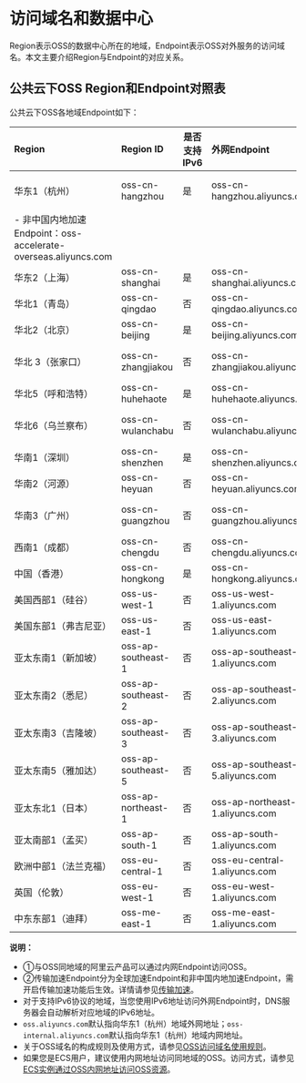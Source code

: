 # 访问域名和数据中心

Region表示OSS的数据中心所在的地域，Endpoint表示OSS对外服务的访问域名。本文主要介绍Region与Endpoint的对应关系。

## 公共云下OSS Region和Endpoint对照表

公共云下OSS各地域Endpoint如下：

|Region|Region ID|是否支持IPv6|外网Endpoint|内网Endpoint①|传输加速Endpoint②|
|:-----|:--------|--------|:---------|-----------|-------------|
|华东1（杭州）|oss-cn-hangzhou|是|oss-cn-hangzhou.aliyuncs.com|oss-cn-hangzhou-internal.aliyuncs.com|-   全球加速Endpoint：oss-accelerate.aliyuncs.com
-   非中国内地加速Endpoint：oss-accelerate-overseas.aliyuncs.com |
|华东2（上海）|oss-cn-shanghai|是|oss-cn-shanghai.aliyuncs.com|oss-cn-shanghai-internal.aliyuncs.com|
|华北1（青岛）|oss-cn-qingdao|否|oss-cn-qingdao.aliyuncs.com|oss-cn-qingdao-internal.aliyuncs.com|
|华北2（北京）|oss-cn-beijing|是|oss-cn-beijing.aliyuncs.com|oss-cn-beijing-internal.aliyuncs.com|
|华北 3（张家口）|oss-cn-zhangjiakou|否|oss-cn-zhangjiakou.aliyuncs.com|oss-cn-zhangjiakou-internal.aliyuncs.com|
|华北5（呼和浩特）|oss-cn-huhehaote|是|oss-cn-huhehaote.aliyuncs.com|oss-cn-huhehaote-internal.aliyuncs.com|
|华北6（乌兰察布）|oss-cn-wulanchabu|否|oss-cn-wulanchabu.aliyuncs.com|oss-cn-wulanchabu-internal.aliyuncs.com|
|华南1（深圳）|oss-cn-shenzhen|是|oss-cn-shenzhen.aliyuncs.com|oss-cn-shenzhen-internal.aliyuncs.com|
|华南2（河源）|oss-cn-heyuan|否|oss-cn-heyuan.aliyuncs.com|oss-cn-heyuan-internal.aliyuncs.com|
|华南3（广州）|oss-cn-guangzhou|否|oss-cn-guangzhou.aliyuncs.com|oss-cn-guangzhou-internal.aliyuncs.com|
|西南1（成都）|oss-cn-chengdu|否|oss-cn-chengdu.aliyuncs.com|oss-cn-chengdu-internal.aliyuncs.com|
|中国（香港）|oss-cn-hongkong|是|oss-cn-hongkong.aliyuncs.com|oss-cn-hongkong-internal.aliyuncs.com|
|美国西部1（硅谷）|oss-us-west-1|否|oss-us-west-1.aliyuncs.com|oss-us-west-1-internal.aliyuncs.com|
|美国东部1（弗吉尼亚）|oss-us-east-1|否|oss-us-east-1.aliyuncs.com|oss-us-east-1-internal.aliyuncs.com|
|亚太东南1（新加坡）|oss-ap-southeast-1|否|oss-ap-southeast-1.aliyuncs.com|oss-ap-southeast-1-internal.aliyuncs.com|
|亚太东南2（悉尼）|oss-ap-southeast-2|否|oss-ap-southeast-2.aliyuncs.com|oss-ap-southeast-2-internal.aliyuncs.com|
|亚太东南3（吉隆坡）|oss-ap-southeast-3|否|oss-ap-southeast-3.aliyuncs.com|oss-ap-southeast-3-internal.aliyuncs.com|
|亚太东南5（雅加达）|oss-ap-southeast-5|否|oss-ap-southeast-5.aliyuncs.com|oss-ap-southeast-5-internal.aliyuncs.com|
|亚太东北1（日本）|oss-ap-northeast-1|否|oss-ap-northeast-1.aliyuncs.com|oss-ap-northeast-1-internal.aliyuncs.com|
|亚太南部1（孟买）|oss-ap-south-1|否|oss-ap-south-1.aliyuncs.com|oss-ap-south-1-internal.aliyuncs.com|
|欧洲中部1（法兰克福）|oss-eu-central-1|否|oss-eu-central-1.aliyuncs.com|oss-eu-central-1-internal.aliyuncs.com|
|英国（伦敦）|oss-eu-west-1|否|oss-eu-west-1.aliyuncs.com|oss-eu-west-1-internal.aliyuncs.com|
|中东东部1（迪拜）|oss-me-east-1|否|oss-me-east-1.aliyuncs.com|oss-me-east-1-internal.aliyuncs.com|

**说明：**

-   ①与OSS同地域的阿里云产品可以通过内网Endpoint访问OSS。
-   ②传输加速Endpoint分为全球加速Endpoint和非中国内地加速Endpoint，需开启传输加速功能后生效。详情请参见[传输加速](/intl.zh-CN/开发指南/存储空间（Bucket）/传输加速.md)。
-   对于支持IPv6协议的地域，当您使用IPv6地址访问外网Endpoint时，DNS服务器会自动解析对应地域的IPv6地址。
-   `oss.aliyuncs.com`默认指向华东1（杭州）地域外网地址；`oss-internal.aliyuncs.com`默认指向华东1（杭州）地域内网地址。
-   关于OSS域名的构成规则及使用方式，请参见[OSS访问域名使用规则](/intl.zh-CN/开发指南/访问域名（Endpoint）/OSS访问域名使用规则.md)。
-   如果您是ECS用户，建议使用内网地址访问同地域的OSS。访问方式，请参见[ECS实例通过OSS内网地址访问OSS资源](/intl.zh-CN/开发指南/访问域名（Endpoint）/ECS实例通过OSS内网地址访问OSS资源.md)。

